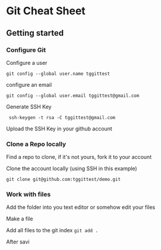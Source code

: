 # Git Cheat Sheet
## Getting started

### Configure Git
Configure a user

```git config --global user.name tggittest```

configure an email

```git config --global user.email tggittest@gmail.com```

Generate SSH Key

``` ssh-keygen -t rsa -C tggittest@gmail.com```

Upload the SSH Key in your github account


### Clone a Repo locally

Find a repo to clone, if it's not yours, fork it to your account

Clone the account locally (using SSH in this example)

```git clone git@github.com:tggittest/demo.git```

### Work with files

Add the folder into you text editor or somehow edit your files

Make a file

Add all files to the git index
```git add .```

After savi
